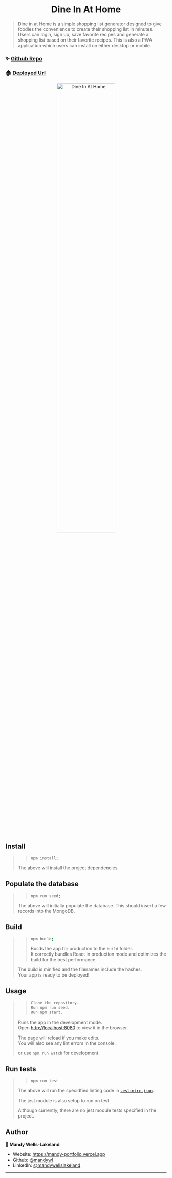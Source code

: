 <h1 align="center">Dine In At Home</h1>

> Dine in at Home is a simple shopping list generator designed to give foodies the convenience to create their shopping list in minutes. Users can login, sign up, save favorite recipes and generate a shopping list based on their favorite recipes. This is also a PWA application which users can install on either desktop or mobile.

### ✨ [Github Repo](https://github.com/mandywl/Dine-In-At-Home)

### 🏠 [Deployed Url](https://dine-in-at-home.herokuapp.com/)

<div align="center">
<img alt="Dine In At Home" src= "" width= 60%/>
</div>

## Install

> > ```sh
> > npm install;
> > ```
>
> The above will install the project dependencies.

## Populate the database

> > ```sh
> > npm run seed;
> > ```
>
> The above will initially populate the database. This should insert a few records into the MongoDB.

## Build

> > ```sh
> > npm build;
> > ```
> >
> > Builds the app for production to the `build` folder.<br>
> > It correctly bundles React in production mode and optimizes the build for the best performance.
>
> The build is minified and the filenames include the hashes.<br>
> Your app is ready to be deployed!

## Usage

> > ```sh
> > Clone the repository.
> > Run npm run seed.
> > Run npm start.
> >
> > ```
>
> Runs the app in the development mode.<br />
> Open [http://localhost:8080](http://localhost:8080) to view it in the browser.
>
> The page will reload if you make edits.<br />
> You will also see any lint errors in the console.
>
> or use `npm run watch` for development.

## Run tests

> > ```sh
> > npm run test
> > ```
>
> The above will run the specidfied linting code in [`.eslintrc.json`](https://github.com/mandywl/shopping-cart/blob/master/.eslintrc.json).
>
> The jest module is also setup to run on test.
>
> Although currently, there are no jest module tests specified in the project.

## Author

👤 **Mandy Wells-Lakeland**

- Website: https://mandy-portfolio.vercel.app
- Github: [@mandywl](https://github.com/mandywl)
- LinkedIn: [@mandywellslakeland](https://www.linkedin.com/in/mandywellslakeland/)

---
